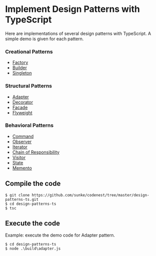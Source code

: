 # Implement Design Patterns with TypeScript #

Here are implementations of several design patterns with TypeScript. 
A simple demo is given for each pattern.

### Creational Patterns ###
* [Factory](https://github.com/sunke/codenest/tree/master/design-patterns-ts/src/factory.ts)
* [Builder](https://github.com/sunke/codenest/tree/master/design-patterns-ts/src/builder.ts)
* [Singleton](https://github.com/sunke/codenest/tree/master/design-patterns-ts/src/singleton.ts)

### Structural Patterns ###
* [Adapter](https://github.com/sunke/codenest/tree/master/design-patterns-ts/src/adapter.ts)
* [Decorator](https://github.com/sunke/codenest/tree/master/design-patterns-ts/src/decorator.ts)
* [Facade](https://github.com/sunke/codenest/tree/master/design-patterns-ts/src/facade.ts)
* [Flyweight](https://github.com/sunke/codenest/tree/master/design-patterns-ts/src/flyweight.ts)

### Behavioral Patterns ###
* [Command](https://github.com/sunke/codenest/tree/master/design-patterns-ts/src/command.ts)
* [Observer](https://github.com/sunke/codenest/tree/master/design-patterns-ts/src/observer.ts)
* [Iterator](https://github.com/sunke/codenest/tree/master/design-patterns-ts/src/iterator.ts)
* [Chain of Responsibility](https://github.com/sunke/codenest/tree/master/design-patterns-ts/src/chain.ts)
* [Visitor](https://github.com/sunke/codenest/tree/master/design-patterns-ts/src/visitor.ts)
* [State](https://github.com/sunke/codenest/tree/master/design-patterns-ts/src/state.ts)
* [Memento](https://github.com/sunke/codenest/tree/master/design-patterns-ts/src/memento.ts)

## Compile the code
```
$ git clone https://github.com/sunke/codenest/tree/master/design-patterns-ts.git
$ cd design-patterns-ts
$ tsc
```

## Execute the code
Example: execute the demo code for Adapter pattern.
```
$ cd design-patterns-ts
$ node .\build\adapter.js
```